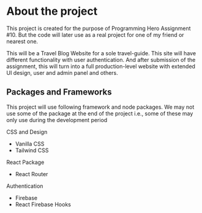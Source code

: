 # About the project

This project is created for the purpose of Programming Hero Assignment #10. But the code will later use as a real project for one of my friend or nearest one.

This will be a Travel Blog Website for a sole travel-guide. This site will have different functionality with user authentication. And after submission of the assignment, this will turn into a full production-level website with extended UI design, user and admin panel and others.

## Packages and Frameworks

This project will use following framework and node packages.
We may not use some of the package at the end of the project i.e., some of these may only use during the development period

CSS and Design

- Vanilla CSS
- Tailwind CSS

React Package

- React Router

Authentication

- Firebase
- React Firebase Hooks
